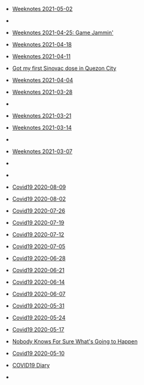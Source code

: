 
- [Weeknotes 2021-05-02](/2021/05/weeknotes-2021-05-02/)

- [](/2021/04/1388100027684331520/)

- [Weeknotes 2021-04-25: Game Jammin&#39;](/2021/04/weeknotes-2021-04-25/)

- [Weeknotes 2021-04-18](/2021/04/weeknotes-2021-04-18/)

- [Weeknotes 2021-04-11](/2021/04/weeknotes-2021-04-11/)

- [Got my first Sinovac dose in Quezon City](/2021/04/got-my-first-sinovac-dose-in-quezon-city/)

- [Weeknotes 2021-04-04](/2021/04/weeknotes-2021-04-04/)

- [Weeknotes 2021-03-28](/2021/03/weeknotes-2021-03-28/)

- [](/2021/03/1374385938273476623/)

- [Weeknotes 2021-03-21](/2021/03/weeknotes-2021-03-21/)

- [Weeknotes 2021-03-14](/2021/03/weeknotes-2021-03-14/)

- [](/2021/03/1370337073874411525/)

- [Weeknotes 2021-03-07](/2021/03/weeknotes-2021-03-07/)

- [](/2021/02/1360915041088757761/)

- [](/2020/08/1294941749983379456/)

- [Covid19 2020-08-09](/2020/08/covid19-08-09/)

- [Covid19 2020-08-02](/2020/08/covid19-08-02/)

- [Covid19 2020-07-26](/2020/07/covid19-07-26/)

- [Covid19 2020-07-19](/2020/07/covid19-07-19/)

- [Covid19 2020-07-12](/2020/07/covid19-07-12/)

- [Covid19 2020-07-05](/2020/07/covid19-07-05/)

- [Covid19 2020-06-28](/2020/06/covid19-06-28/)

- [Covid19 2020-06-21](/2020/06/covid19-06-21/)

- [Covid19 2020-06-14](/2020/06/covid19-06-14/)

- [Covid19 2020-06-07](/2020/06/covid19-06-07/)

- [Covid19 2020-05-31](/2020/05/covid19-05-31/)

- [Covid19 2020-05-24](/2020/05/covid19-05-24/)

- [Covid19 2020-05-17](/2020/05/covid19-05-17/)

- [Nobody Knows For Sure What&#39;s Going to Happen](/2020/05/nobody-knows-for-sure-whats-going-to-happen/)

- [Covid19 2020-05-10](/2020/05/covid19-05-10/)

- [COVID19 Diary](/2020/03/covid19/)

- [](/2020/03/1238702108011950081/)

